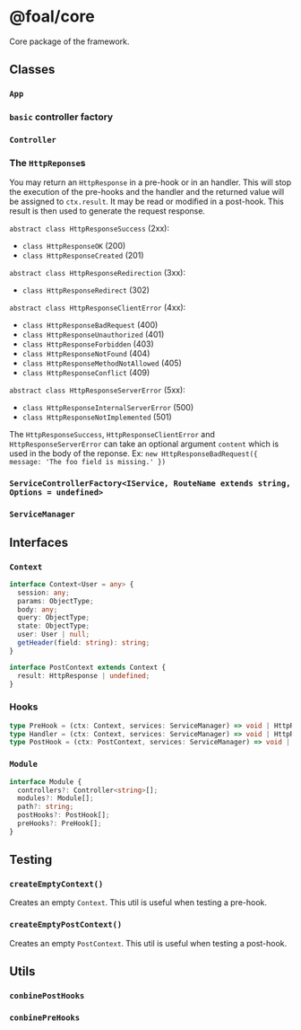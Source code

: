 # @foal/core

Core package of the framework.

## Classes

### `App`

### `basic` controller factory

### `Controller`

### The `HttpReponse`s

You may return an `HttpResponse` in a pre-hook or in an handler. This will stop the execution of the pre-hooks and the handler and the returned value will be assigned to `ctx.result`. It may be read or modified in a post-hook. This result is then used to generate the request response.

`abstract class HttpResponseSuccess` (2xx):
- `class HttpResponseOK` (200)
- `class HttpResponseCreated` (201)

`abstract class HttpResponseRedirection` (3xx):
- `class HttpResponseRedirect` (302)

`abstract class HttpResponseClientError` (4xx):
- `class HttpResponseBadRequest` (400)
- `class HttpResponseUnauthorized` (401)
- `class HttpResponseForbidden` (403)
- `class HttpResponseNotFound` (404)
- `class HttpResponseMethodNotAllowed` (405)
- `class HttpResponseConflict` (409)

`abstract class HttpResponseServerError` (5xx):
- `class HttpResponseInternalServerError` (500)
- `class HttpResponseNotImplemented` (501)

The `HttpResponseSuccess`, `HttpResponseClientError` and `HttpResponseServerError` can take an optional argument `content` which is used in the body of the reponse. Ex: `new HttpResponseBadRequest({ message: 'The foo field is missing.' })`

### `ServiceControllerFactory<IService, RouteName extends string, Options = undefined>`

### `ServiceManager`

## Interfaces

### `Context`

```typescript
interface Context<User = any> {
  session: any;
  params: ObjectType;
  body: any;
  query: ObjectType;
  state: ObjectType;
  user: User | null;
  getHeader(field: string): string;
}

interface PostContext extends Context {
  result: HttpResponse | undefined;
}
```

### Hooks

```typescript
type PreHook = (ctx: Context, services: ServiceManager) => void | HttpResponse | Promise<void | HttpResponse>;
type Handler = (ctx: Context, services: ServiceManager) => void | HttpResponse | Promise<void | HttpResponse>;
type PostHook = (ctx: PostContext, services: ServiceManager) => void | Promise<void>;
```

### `Module`

```typescript
interface Module {
  controllers?: Controller<string>[];
  modules?: Module[];
  path?: string;
  postHooks?: PostHook[];
  preHooks?: PreHook[];
}
```

## Testing

### `createEmptyContext()`

Creates an empty `Context`. This util is useful when testing a pre-hook.

### `createEmptyPostContext()`

Creates an empty `PostContext`. This util is useful when testing a post-hook.

## Utils

### `conbinePostHooks`

### `conbinePreHooks`
